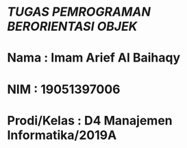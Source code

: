 # *_TUGAS PEMROGRAMAN BERORIENTASI OBJEK_*
# Nama        : Imam Arief Al Baihaqy
# NIM         : 19051397006
# Prodi/Kelas : D4 Manajemen Informatika/2019A
